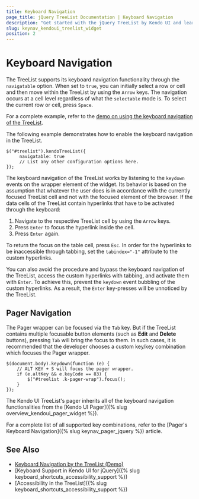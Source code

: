 ```yaml
---
title: Keyboard Navigation
page_title: jQuery TreeList Documentation | Keyboard Navigation
description: "Get started with the jQuery TreeList by Kendo UI and learn about the accessibility support it provides through its keyboard navigation functionality."
slug: keynav_kendoui_treelist_widget
position: 2
---
```


# Keyboard Navigation

The TreeList supports its keyboard navigation functionality through the `navigatable` option. When set to `true`, you can initially select a row or cell and then move within the TreeList by using the `Arrow` keys. The navigation occurs at a cell level regardless of what the `selectable` mode is. To select the current row or cell, press `Space`.

For a complete example, refer to the [demo on using the keyboard navigation of the TreeList](https://demos.telerik.com/kendo-ui/treelist/keyboard-navigation).  

The following example demonstrates how to enable the keyboard navigation in the TreeList.

    $("#treelist").kendoTreeList({
         navigatable: true
         // List any other configuration options here.
    });

The keyboard navigation of the TreeList works by listening to the `keydown` events on the wrapper element of the widget. Its behavior is based on the assumption that whatever the user does is in accordance with the currently focused TreeList cell and not with the focused element of the browser. If the data cells of the TreeList contain hyperlinks that have to be activated through the keyboard:

1. Navigate to the respective TreeList cell by using the `Arrow` keys.
1. Press `Enter` to focus the hyperlink inside the cell.
1. Press `Enter` again.

To return the focus on the table cell, press `Esc`. In order for the hyperlinks to be inaccessible through tabbing, set the `tabindex="-1"` attribute to the custom hyperlinks.

You can also avoid the procedure and bypass the keyboard navigation of the TreeList, access the custom hyperlinks with tabbing, and activate them with `Enter`. To achieve this, prevent the `keydown` event bubbling of the custom hyperlinks. As a result, the `Enter` key-presses will be unnoticed by the TreeList.

## Pager Navigation

The Pager wrapper can be focused via the `Tab` key. But if the TreeList contains multiple focusable button elements (such as **Edit** and **Delete** buttons), pressing `Tab` will bring the focus to them. In such cases, it is recommended that the developer chooses a custom key/key combination which focuses the Pager wrapper.

    $(document.body).keydown(function (e) {
        // ALT KEY + S will focus the pager wrapper.
        if (e.altKey && e.keyCode == 83) {
            $("#treelist .k-pager-wrap").focus();
        }
    });

The Kendo UI TreeList's pager inherits all of the keyboard navigation functionalities from the [Kendo UI Pager]({% slug overview_kendoui_pager_widget %}).

For a complete list of all supported key combinations, refer to the [Pager's Keyboard Navigation]({% slug keynav_pager_jquery %}) article.

## See Also

* [Keyboard Navigation by the TreeList (Demo)](https://demos.telerik.com/kendo-ui/treelist/keyboard-navigation)
* [Keyboard Support in Kendo UI for jQuery]({% slug keyboard_shortcuts_accessibility_support %})
* [Accessibility in the TreeList]({% slug keyboard_shortcuts_accessibility_support %})
